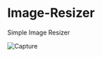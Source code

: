 # Image-Resizer
Simple Image Resizer

![Capture](https://github.com/ahrana/Image-Resizer/assets/8151183/d3025bf8-b486-476c-93b1-33311b993fc2)
